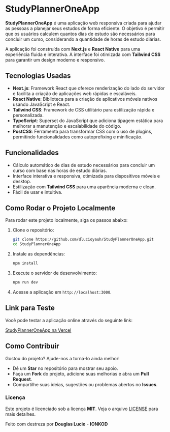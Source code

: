 
# StudyPlannerOneApp

**StudyPlannerOneApp** é uma aplicação web responsiva criada para ajudar as pessoas a planejar seus estudos de forma eficiente. O objetivo é permitir que os usuários calculem quantos dias de estudo são necessários para concluir um curso, considerando a quantidade de horas de estudo diárias.

A aplicação foi construída com **Next.js** e **React Native** para uma experiência fluida e interativa. A interface foi otimizada com **Tailwind CSS** para garantir um design moderno e responsivo.

## Tecnologias Usadas

- **Next.js**: Framework React que oferece renderização do lado do servidor e facilita a criação de aplicações web rápidas e escaláveis.
- **React Native**: Biblioteca para a criação de aplicativos móveis nativos usando JavaScript e React.
- **Tailwind CSS**: Framework de CSS utilitário para estilização rápida e personalizada.
- **TypeScript**: Superset do JavaScript que adiciona tipagem estática para melhorar a manutenção e escalabilidade do código.
- **PostCSS**: Ferramenta para transformar CSS com o uso de plugins, permitindo funcionalidades como autoprefixing e minificação.

## Funcionalidades

- Cálculo automático de dias de estudo necessários para concluir um curso com base nas horas de estudo diárias.
- Interface interativa e responsiva, otimizada para dispositivos móveis e desktop.
- Estilização com **Tailwind CSS** para uma aparência moderna e clean.
- Fácil de usar e intuitiva.

## Como Rodar o Projeto Localmente

Para rodar este projeto localmente, siga os passos abaixo:

1. Clone o repositório:

   ```bash
   git clone https://github.com/dlucioyauh/StudyPlannerOneApp.git
   cd StudyPlannerOneApp
   ```

2. Instale as dependências:

   ```bash
   npm install
   ```

3. Execute o servidor de desenvolvimento:

   ```bash
   npm run dev
   ```

4. Acesse a aplicação em `http://localhost:3000`.

## Link para Teste

Você pode testar a aplicação online através do seguinte link:

[StudyPlannerOneApp na Vercel](https://study-planner-one-me5vaz35d-dlucioyauhs-projects.vercel.app/)

## Como Contribuir

Gostou do projeto? Ajude-nos a torná-lo ainda melhor!

- Dê um **Star** no repositório para mostrar seu apoio.
- Faça um **Fork** do projeto, adicione suas melhorias e abra um **Pull Request**.
- Compartilhe suas ideias, sugestões ou problemas abertos no **Issues**.

### Licença

Este projeto é licenciado sob a licença **MIT**. Veja o arquivo [LICENSE](LICENSE) para mais detalhes.

Feito com destreza por **Douglas Lucio** - **IONKOD**
